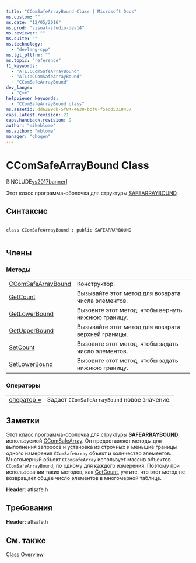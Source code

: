 ```yaml
---
title: "CComSafeArrayBound Class | Microsoft Docs"
ms.custom: ""
ms.date: "12/05/2016"
ms.prod: "visual-studio-dev14"
ms.reviewer: ""
ms.suite: ""
ms.technology: 
  - "devlang-cpp"
ms.tgt_pltfrm: ""
ms.topic: "reference"
f1_keywords: 
  - "ATL.CComSafeArrayBound"
  - "ATL::CComSafeArrayBound"
  - "CComSafeArrayBound"
dev_langs: 
  - "C++"
helpviewer_keywords: 
  - "CComSafeArrayBound class"
ms.assetid: dd6299db-5f84-4630-bbf0-f5add5318437
caps.latest.revision: 21
caps.handback.revision: 9
author: "mikeblome"
ms.author: "mblome"
manager: "ghogen"
---
```

# CComSafeArrayBound Class
[!INCLUDE[vs2017banner](../../assembler/inline/includes/vs2017banner.md)]

Этот класс программа\-оболочка для структуры [SAFEARRAYBOUND](http://msdn.microsoft.com/ru-ru/303a9bdb-71d6-4f14-8747-84cf84936c6d).  
  
## Синтаксис  
  
```  
  
class CComSafeArrayBound : public SAFEARRAYBOUND  
  
```  
  
## Члены  
  
### Методы  
  
|||  
|-|-|  
|[CComSafeArrayBound](../Topic/CComSafeArrayBound::CComSafeArrayBound.md)|Конструктор.|  
|[GetCount](../Topic/CComSafeArrayBound::GetCount.md)|Вызывайте этот метод для возврата числа элементов.|  
|[GetLowerBound](../Topic/CComSafeArrayBound::GetLowerBound.md)|Вызовите этот метод, чтобы вернуть нижнюю границу.|  
|[GetUpperBound](../Topic/CComSafeArrayBound::GetUpperBound.md)|Вызывайте этот метод для возврата верхней границы.|  
|[SetCount](../Topic/CComSafeArrayBound::SetCount.md)|Вызовите этот метод, чтобы задать число элементов.|  
|[SetLowerBound](../Topic/CComSafeArrayBound::SetLowerBound.md)|Вызовите этот метод, чтобы задать нижнюю границу.|  
  
### Операторы  
  
|||  
|-|-|  
|[оператор \=](../Topic/CComSafeArrayBound::operator%20=.md)|Задает `CComSafeArrayBound` новое значение.|  
  
## Заметки  
 Этот класс программа\-оболочка для структуры **SAFEARRAYBOUND**, используемой [CComSafeArray](../Topic/CComSafeArray%20Class.md).  Он предоставляет методы для выполнения запросов и установка из строчных и меньшие границы одного измерения `CComSafeArray` объект и количество элементов.  Многомерный объект `CComSafeArray` использует массив объектов `CComSafeArrayBound`, по одному для каждого измерения.  Поэтому при использовании таких методов, как [GetCount](../Topic/CComSafeArrayBound::GetCount.md), учтите, что этот метод не возвращает общее число элементов в многомерной таблице.  
  
 **Header:** atlsafe.h  
  
## Требования  
 **Header:** atlsafe.h  
  
## См. также  
 [Class Overview](../../atl/atl-class-overview.md)